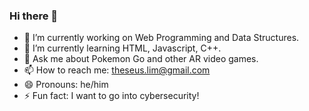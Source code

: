 ### Hi there 👋
- 🔭 I’m currently working on Web Programming and Data Structures.
- 🌱 I’m currently learning HTML, Javascript, C++.
- 💬 Ask me about Pokemon Go and other AR video games.
- 📫 How to reach me: theseus.lim@gmail.com
- 😄 Pronouns: he/him
- ⚡ Fun fact: I want to go into cybersecurity!

<!--
**theseus27/theseus27** is a ✨ _special_ ✨ repository because its `README.md` (this file) appears on your GitHub profile.

Here are some ideas to get you started:
-->
